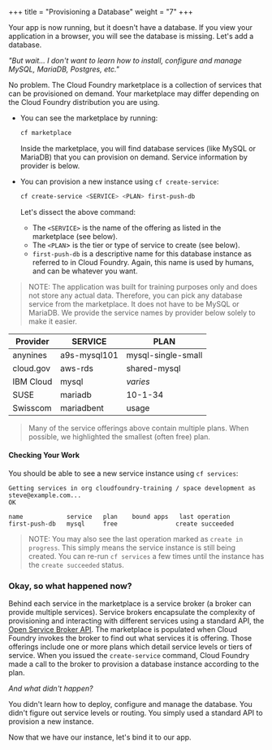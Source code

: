 +++
title = "Provisioning a Database"
weight = "7"
+++


Your app is now running, but it doesn't have a database. If you view your application in a browser, you will see the database is missing. Let's add a database.

*"But wait... I don't want to learn how to install, configure and manage MySQL, MariaDB, Postgres, etc."*

No problem. The Cloud Foundry marketplace is a collection of services that can be provisioned on demand. Your marketplace may differ depending on the Cloud Foundry distribution you are using.

* You can see the marketplace by running:

  ```sh
  cf marketplace
  ```

  Inside the marketplace, you will find database services (like MySQL or MariaDB) that you can provision on demand. Service information by provider is below.
  
* You can provision a new instance using `cf create-service`:

  ```sh
  cf create-service <SERVICE> <PLAN> first-push-db
  ```

  Let's dissect the above command:

  * The `<SERVICE>` is the name of the offering as listed in the marketplace (see below).
  * The `<PLAN`> is the tier or type of service to create (see below).
  * `first-push-db` is a descriptive name for this database instance as referred to in Cloud Foundry. Again, this name is used by humans, and can be whatever you want.

> NOTE: The application was built for training purposes only and does not store any actual data. Therefore, you can pick any database service from the marketplace. It does not have to be MySQL or MariaDB. We provide the service names by provider below solely to make it easier.

| Provider              | SERVICE      | PLAN               |
|-----------------------|--------------|--------------------|
| anynines              | a9s-mysql101 | mysql-single-small |
| cloud.gov             | aws-rds      | shared-mysql       |
| IBM Cloud             | mysql        | *varies*           |
| SUSE                  | mariadb      | 10-1-34            |
| Swisscom              | mariadbent   | usage              |

> Many of the service offerings above contain multiple plans. When possible, we highlighted the smallest (often free) plan.

#### Checking Your Work

You should be able to see a new service instance using `cf services`:

```
Getting services in org cloudfoundry-training / space development as steve@example.com...
OK

name            service   plan    bound apps   last operation
first-push-db   mysql     free                create succeeded
```

> NOTE: You may also see the last operation marked as `create in progress`. This simply means the service instance is still being created. You can re-run `cf services` a few times until the instance has the `create succeeded` status.

### Okay, so what happened now?

Behind each service in the marketplace is a service broker (a broker can provide multiple services). Service brokers encapsulate the complexity of provisioning and interacting with different services using a standard API, the [Open Service Broker API](https://www.openservicebrokerapi.org/). The marketplace is populated when Cloud Foundry invokes the broker to find out what services it is offering. Those offerings include one or more plans which detail service levels or tiers of service. When you issued the `create-service` command, Cloud Foundry made a call to the broker to provision a database instance according to the plan.

*And what didn't happen?*

You didn't learn how to deploy, configure and manage the database. You didn't figure out service levels or routing. You simply used a standard API to provision a new instance.

Now that we have our instance, let's bind it to our app.

